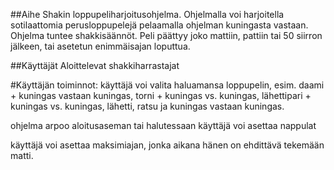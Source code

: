 ##Aihe 
Shakin loppupeliharjoitusohjelma. Ohjelmalla voi harjoitella sotilaattomia perusloppupelejä pelaamalla ohjelman kuningasta vastaan. Ohjelma tuntee shakkisäännöt. Peli päättyy joko mattiin, pattiin tai 50 siirron jälkeen, tai asetetun enimmäisajan loputtua.

##Käyttäjät
Aloittelevat shakkiharrastajat

#Käyttäjän toiminnot:
käyttäjä voi valita haluamansa loppupelin, esim. daami + kuningas vastaan kuningas, torni + kuningas vs. kuningas, lähettipari + kuningas vs. kuningas, lähetti, ratsu ja kuningas vastaan kuningas.

ohjelma arpoo aloitusaseman tai halutessaan käyttäjä voi asettaa nappulat

käyttäjä voi asettaa maksimiajan, jonka aikana hänen on ehdittävä tekemään matti.



